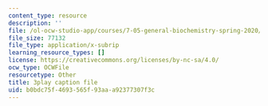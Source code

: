 ```yaml
---
content_type: resource
description: ''
file: /ol-ocw-studio-app/courses/7-05-general-biochemistry-spring-2020/b0bdc75f4693565f93aaa92377307f3c_7Z1CfKUOQVs.vtt
file_size: 77132
file_type: application/x-subrip
learning_resource_types: []
license: https://creativecommons.org/licenses/by-nc-sa/4.0/
ocw_type: OCWFile
resourcetype: Other
title: 3play caption file
uid: b0bdc75f-4693-565f-93aa-a92377307f3c
---
```

